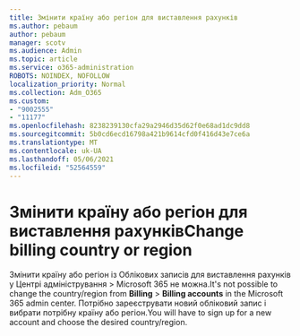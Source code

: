 ```yaml
---
title: Змінити країну або регіон для виставлення рахунків
ms.author: pebaum
author: pebaum
manager: scotv
ms.audience: Admin
ms.topic: article
ms.service: o365-administration
ROBOTS: NOINDEX, NOFOLLOW
localization_priority: Normal
ms.collection: Adm_O365
ms.custom:
- "9002555"
- "11177"
ms.openlocfilehash: 8238239130cfa29a2946d35d62f0e68ad1dc9dd8
ms.sourcegitcommit: 5b0cd6ecd16798a421b9614cfd0f416d43e7ce6a
ms.translationtype: MT
ms.contentlocale: uk-UA
ms.lasthandoff: 05/06/2021
ms.locfileid: "52564559"
---
```

# <a name="change-billing-country-or-region"></a><span data-ttu-id="c6c80-102">Змінити країну або регіон для виставлення рахунків</span><span class="sxs-lookup"><span data-stu-id="c6c80-102">Change billing country or region</span></span>

<span data-ttu-id="c6c80-103">Змінити країну або регіон із Облікових записів для виставлення рахунків у Центрі адміністрування   >   Microsoft 365 не можна.</span><span class="sxs-lookup"><span data-stu-id="c6c80-103">It's not possible to change the country/region from **Billing** > **Billing accounts** in the Microsoft 365 admin center.</span></span> <span data-ttu-id="c6c80-104">Потрібно зареєструвати новий обліковий запис і вибрати потрібну країну або регіон.</span><span class="sxs-lookup"><span data-stu-id="c6c80-104">You will have to sign up for a new account and choose the desired country/region.</span></span> 